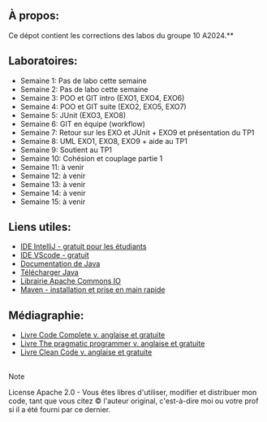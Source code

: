## À propos:
Ce dépot contient les corrections des labos du groupe 10 A2024.**

## Laboratoires:
- Semaine 1: Pas de labo cette semaine
- Semaine 2: Pas de labo cette semaine
- Semaine 3: POO et GIT intro (EXO1, EXO4, EXO6)
- Semaine 4: POO et GIT suite (EXO2, EXO5, EXO7)
- Semaine 5: JUnit (EXO3, EXO8)
- Semaine 6: GIT en équipe (workflow)
- Semaine 7: Retour sur les EXO et JUnit + EXO9 et présentation du TP1
- Semaine 8: UML EXO1, EXO8, EXO9 + aide au TP1
- Semaine 9: Soutient au TP1
- Semaine 10: Cohésion et couplage partie 1
- Semaine 11: à venir
- Semaine 12: à venir
- Semaine 13: à venir
- Semaine 14: à venir
- Semaine 15: à venir


## Liens utiles:
- [IDE IntelliJ - gratuit pour les étudiants](https://www.jetbrains.com/pycharm/)
- [IDE VScode - gratuit](https://code.visualstudio.com/)
- [Documentation de Java](https://docs.oracle.com/en/java/javase/20/)
- [Télécharger Java](https://www.java.com/en/download/)
- [Librairie Apache Commons IO](https://commons.apache.org/proper/commons-io/download_io.cgi)
- [Maven - installation et prise en main rapide](https://maven.apache.org/guides/getting-started/maven-in-five-minutes.html)

## Médiagraphie:
- [Livre Code Complete v. anglaise et gratuite](https://people.engr.tamu.edu/slupoli/notes/ProgrammingStudio/supplements/Code%20Complete%202nd.pdf)
- [Livre The pragmatic programmer v. anglaise et gratuite](https://github.com/rajucs/Book-For-Programmers/blob/master/the-pragmatic-programmer.pdf)
- [Livre Clean Code v. anglaise et gratuite](https://thixalongmy.haugiang.gov.vn/media/1175/clean_code.pdf)
  &nbsp;  
  &nbsp;

> [!NOTE]
> License Apache 2.0 - Vous êtes libres d'utiliser, modifier et distribuer mon code, tant que vous citez © l'auteur original, c'est-à-dire moi ou votre prof si il a été fourni par ce dernier.
